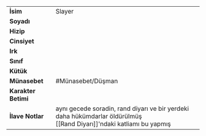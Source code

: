 |  |  |
|---|---|
| **İsim** | Slayer|
| **Soyadı** | |
| **Hizip** | |
| **Cinsiyet** | |
| **Irk** | |
| **Sınıf** | |
| **Kütük** | |
| **Münasebet** | #Münasebet/Düşman|
| **Karakter Betimi** | |
| **İlave Notlar** | aynı gecede soradin, rand diyarı ve bir yerdeki  daha hükümdarlar öldürülmüş<br>[[Rand Diyarı]]'ndaki katliamı bu yapmış|
